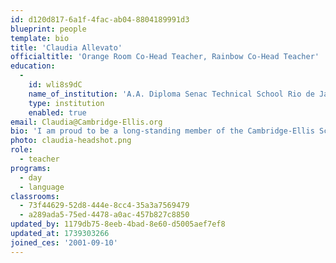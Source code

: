 ```yaml
---
id: d120d817-6a1f-4fac-ab04-8804189991d3
blueprint: people
template: bio
title: 'Claudia Allevato'
officialtitle: 'Orange Room Co-Head Teacher, Rainbow Co-Head Teacher'
education:
  -
    id: wli8s9dC
    name_of_institution: 'A.A. Diploma Senac Technical School Rio de Janeiro'
    type: institution
    enabled: true
email: Claudia@Cambridge-Ellis.org
bio: 'I am proud to be a long-standing member of the Cambridge-Ellis School. Since 2000, I have supported many children from two to four years of age in the Day Program and Rainbow Rooms. As a native speaker of Portuguese, I love to share my language and Brazilian culture with all the children at Cambridge-Ellis. Outside of school, I enjoy my family, cooking, dancing, and spending time with my cat Shana.'
photo: claudia-headshot.png
role:
  - teacher
programs:
  - day
  - language
classrooms:
  - 73f44629-52d8-444e-8cc4-35a3a7569479
  - a289ada5-75ed-4478-a0ac-457b827c8850
updated_by: 1179db75-8eeb-4bad-8e60-d5005aef7ef8
updated_at: 1739303266
joined_ces: '2001-09-10'
---
```

